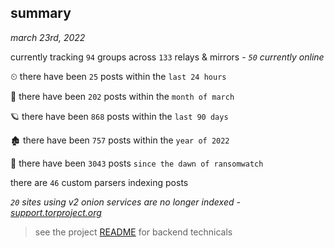 
## summary
_march 23rd, 2022_

currently tracking `94` groups across `133` relays & mirrors - _`50` currently online_

⏲ there have been `25` posts within the `last 24 hours`

🦈 there have been `202` posts within the `month of march`

🪐 there have been `868` posts within the `last 90 days`

🏚 there have been `757` posts within the `year of 2022`

🦕 there have been `3043` posts `since the dawn of ransomwatch`

there are `46` custom parsers indexing posts

_`20` sites using v2 onion services are no longer indexed - [support.torproject.org](https://support.torproject.org/onionservices/v2-deprecation/)_

> see the project [README](https://github.com/thetanz/ransomwatch#ransomwatch--) for backend technicals
